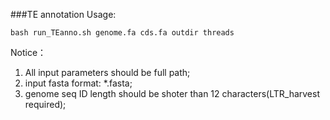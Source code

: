 ###TE annotation
Usage: 
``````
bash run_TEanno.sh genome.fa cds.fa outdir threads 
``````
Notice：
1. All input parameters should be full path; 
2. input fasta format: *.fasta; 
3. genome seq ID length should be shoter than 12 characters(LTR_harvest required);
